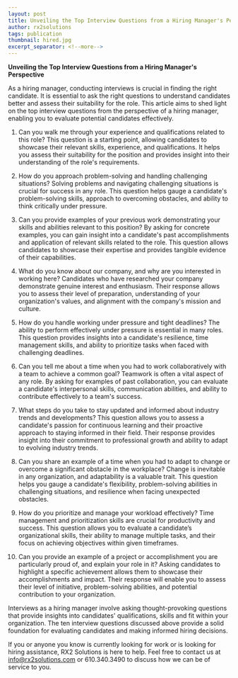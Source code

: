```yaml
---
layout: post
title: Unveiling the Top Interview Questions from a Hiring Manager's Perspective
author: rx2solutions
tags: publication
thumbnail: hired.jpg
excerpt_separator: <!--more-->
---
```


**Unveiling the Top Interview Questions from a Hiring Manager's Perspective**

As a hiring manager, conducting interviews is crucial in finding the right candidate. It is essential to ask the right questions to understand candidates better and assess their suitability for the role. This article aims to shed light on the top interview questions from the perspective of a hiring manager, enabling you to evaluate potential candidates effectively. <!--more--> <br>

1. Can you walk me through your experience and qualifications related to this role? This question is a starting point, allowing candidates to showcase their relevant skills, experience, and qualifications. It helps you assess their suitability for the position and provides insight into their understanding of the role's requirements. <br>

2. How do you approach problem-solving and handling challenging situations? Solving problems and navigating challenging situations is crucial for success in any role. This question helps gauge a candidate's problem-solving skills, approach to overcoming obstacles, and ability to think critically under pressure. <br>

3. Can you provide examples of your previous work demonstrating your skills and abilities relevant to this position? By asking for concrete examples, you can gain insight into a candidate's past accomplishments and application of relevant skills related to the role. This question allows candidates to showcase their expertise and provides tangible evidence of their capabilities. <br>

4. What do you know about our company, and why are you interested in working here? Candidates who have researched your company demonstrate genuine interest and enthusiasm. Their response allows you to assess their level of preparation, understanding of your organization's values, and alignment with the company's mission and culture. <br>

5. How do you handle working under pressure and tight deadlines? The ability to perform effectively under pressure is essential in many roles. This question provides insights into a candidate's resilience, time management skills, and ability to prioritize tasks when faced with challenging deadlines. <br>

6. Can you tell me about a time when you had to work collaboratively with a team to achieve a common goal? Teamwork is often a vital aspect of any role. By asking for examples of past collaboration, you can evaluate a candidate's interpersonal skills, communication abilities, and ability to contribute effectively to a team's success. <br>

7. What steps do you take to stay updated and informed about industry trends and developments? This question allows you to assess a candidate's passion for continuous learning and their proactive approach to staying informed in their field. Their response provides insight into their commitment to professional growth and ability to adapt to evolving industry trends. <br>

8. Can you share an example of a time when you had to adapt to change or overcome a significant obstacle in the workplace? Change is inevitable in any organization, and adaptability is a valuable trait. This question helps you gauge a candidate's flexibility, problem-solving abilities in challenging situations, and resilience when facing unexpected obstacles. <br>

9. How do you prioritize and manage your workload effectively? Time management and prioritization skills are crucial for productivity and success. This question allows you to evaluate a candidate’s organizational skills, their ability to manage multiple tasks, and their focus on achieving objectives within given timeframes. <br>

10. Can you provide an example of a project or accomplishment you are particularly proud of, and explain your role in it? Asking candidates to highlight a specific achievement allows them to showcase their accomplishments and impact. Their response will enable you to assess their level of initiative, problem-solving abilities, and potential contribution to your organization. <br>

Interviews as a hiring manager involve asking thought-provoking questions that provide insights into candidates' qualifications, skills and fit within your organization. The ten interview questions discussed above provide a solid foundation for evaluating candidates and making informed hiring decisions. <br>

If you or anyone you know is currently looking for work or is looking for hiring assistance, RX2 Solutions is here to help. Feel free to contact us at [info@rx2solutions.com](mailto:info@rx2solutions.com) or 610.340.3490 to discuss how we can be of service to you.
